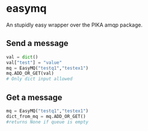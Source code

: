# easymq
An stupidly easy wrapper over the PIKA amqp package.

## Send a message 

```python
val = dict()
val["test"] = "value"    
mq = EasyMQ("testq1","testex1")
mq.ADD_OR_GET(val)
# Only dict input allowed
```    



## Get a message 

```python
mq = EasyMQ("testq1","testex1")
dict_from_mq = mq.ADD_OR_GET()
#returns None if queue is empty
 ```

